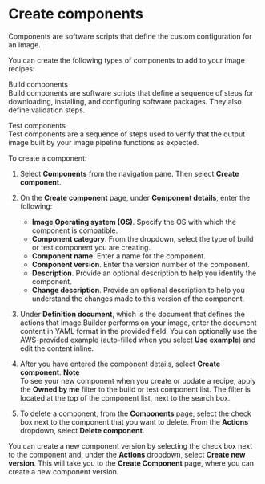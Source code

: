 # Create components<a name="image-builder-create-component"></a>

Components are software scripts that define the custom configuration for an image\. 

You can create the following types of components to add to your image recipes:

Build components  
Build components are software scripts that define a sequence of steps for downloading, installing, and configuring software packages\. They also define validation steps\.

Test components  
Test components are a sequence of steps used to verify that the output image built by your image pipeline functions as expected\.

To create a component:

1. Select **Components** from the navigation pane\. Then select **Create component**\.

1. On the **Create component** page, under **Component details**, enter the following:
   + **Image Operating system \(OS\)**\. Specify the OS with which the component is compatible\. 
   + **Component category**\. From the dropdown, select the type of build or test component you are creating\. 
   + **Component name**\. Enter a name for the component\.
   + **Component version**\. Enter the version number of the component\. 
   + **Description**\. Provide an optional description to help you identify the component\.
   + **Change description**\. Provide an optional description to help you understand the changes made to this version of the component\. 

1. Under **Definition document**, which is the document that defines the actions that Image Builder performs on your image, enter the document content in YAML format in the provided field\. You can optionally use the AWS\-provided example \(auto\-filled when you select **Use example**\) and edit the content inline\. 

1. After you have entered the component details, select **Create component**\.
**Note**  
To see your new component when you create or update a recipe, apply the **Owned by me** filter to the build or test component list\. The filter is located at the top of the component list, next to the search box\.

1. To delete a component, from the **Components** page, select the check box next to the component that you want to delete\. From the **Actions** dropdown, select **Delete component**\. 

You can create a new component version by selecting the check box next to the component and, under the **Actions** dropdown, select **Create new version**\. This will take you to the **Create Component** page, where you can create a new component version\. 